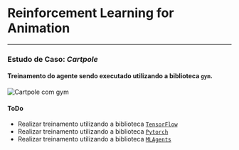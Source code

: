 # Reinforcement Learning for Animation
---
### Estudo de Caso: _Cartpole_
#### Treinamento do agente sendo executado utilizando a biblioteca `gym`.
![Cartpole com gym](https://media.giphy.com/media/CcrIwjn0M9C2KdkmLB/giphy.gif)

#### ToDo
- Realizar treinamento utilizando a biblioteca [`TensorFlow`](https://www.tensorflow.org/)
- Realizar treinamento utilizando a biblioteca [`Pytorch`](https://pytorch.org/)
- Realizar treinamento utilizando a biblioteca [`MLAgents`](https://github.com/Unity-Technologies/ml-agents)

